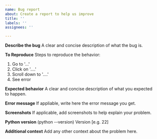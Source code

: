 ```yaml
---
name: Bug report
about: Create a report to help us improve
title: ''
labels: ''
assignees: ''

---
```


**Describe the bug**
A clear and concise description of what the bug is.

**To Reproduce**
Steps to reproduce the behavior:
1. Go to '...'
2. Click on '....'
3. Scroll down to '....'
4. See error

**Expected behavior**
A clear and concise description of what you expected to happen.

**Error message**
If appliable, write here the error message you get.

**Screenshots**
If applicable, add screenshots to help explain your problem.

**Python version** (python --version)
Version [e.g. 22]

**Additional context**
Add any other context about the problem here.
